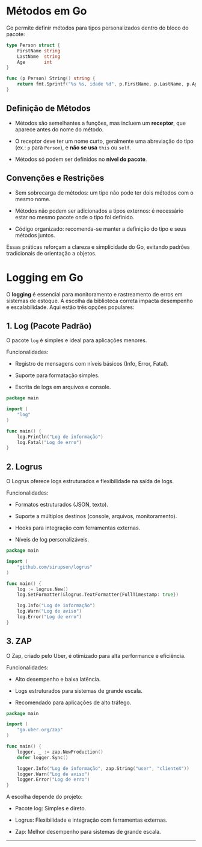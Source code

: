 # Métodos em Go

Go permite definir métodos para tipos personalizados dentro do bloco do pacote:

```go
type Person struct {
    FirstName string
    LastName  string
    Age       int
}

func (p Person) String() string {
    return fmt.Sprintf("%s %s, idade %d", p.FirstName, p.LastName, p.Age)
}
```

## Definição de Métodos

- Métodos são semelhantes a funções, mas incluem um **receptor**, que aparece antes do nome do
método.

- O receptor deve ter um nome curto, geralmente uma abreviação do tipo (ex.: `p` para `Person`), e 
**não se usa** `this` ou `self`.

- Métodos só podem ser definidos no **nível do pacote**.

## Convenções e Restrições

- Sem sobrecarga de métodos: um tipo não pode ter dois métodos com o mesmo nome.

- Métodos não podem ser adicionados a tipos externos: é necessário estar no mesmo pacote
onde o tipo foi definido.

- Código organizado: recomenda-se manter a definição do tipo e seus métodos juntos.

Essas práticas reforçam a clareza e simplicidade do Go, evitando padrões tradicionais de
orientação a objetos.

# Logging em Go

O **logging** é essencial para monitoramento e rastreamento de erros em sistemas de estoque. A escolha da biblioteca correta impacta desempenho e escalabilidade. Aqui estão três opções populares:

## 1. Log (Pacote Padrão)

O pacote `log` é simples e ideal para aplicações menores.

Funcionalidades:

- Registro de mensagens com níveis básicos (Info, Error, Fatal).

- Suporte para formatação simples.

- Escrita de logs em arquivos e console.

```go
package main

import (
    "log"
)

func main() {
    log.Println("Log de informação")
    log.Fatal("Log de erro")
}
```

## 2. Logrus

O Logrus oferece logs estruturados e flexibilidade na saída de logs.

Funcionalidades:

- Formatos estruturados (JSON, texto).

- Suporte a múltiplos destinos (console, arquivos, monitoramento).

- Hooks para integração com ferramentas externas.

- Níveis de log personalizáveis.

```go
package main

import (
    "github.com/sirupsen/logrus"
)

func main() {
    log := logrus.New()
    log.SetFormatter(&logrus.TextFormatter{FullTimestamp: true})

    log.Info("Log de informação")
    log.Warn("Log de aviso")
    log.Error("Log de erro")
}
```

## 3. ZAP

O Zap, criado pelo Uber, é otimizado para alta performance e eficiência.

Funcionalidades:

- Alto desempenho e baixa latência.

- Logs estruturados para sistemas de grande escala.

- Recomendado para aplicações de alto tráfego.

```go
package main

import (
    "go.uber.org/zap"
)

func main() {
    logger, _ := zap.NewProduction()
    defer logger.Sync()

    logger.Info("Log de informação", zap.String("user", "clienteX"))
    logger.Warn("Log de aviso")
    logger.Error("Log de erro")
}
```

A escolha depende do projeto:

- Pacote log: Simples e direto.

- Logrus: Flexibilidade e integração com ferramentas externas.

- Zap: Melhor desempenho para sistemas de grande escala.

---